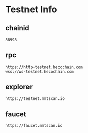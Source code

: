 # Testnet Info

## chainid
```
88998
```
## rpc
```
https://http-testnet.hecochain.com
wss://ws-testnet.hecochain.com
```

## explorer
```
https://testnet.mmtscan.io
```

## faucet

```
https://faucet.mmtscan.io
```
